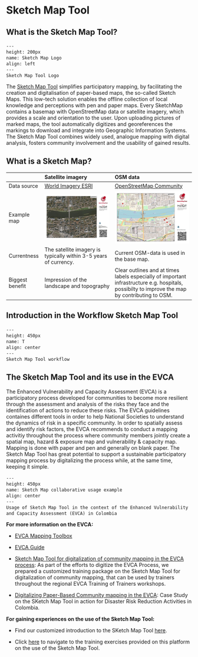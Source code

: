 # Sketch Map Tool

## What is the Sketch Map Tool?

```{figure} ../../fig/SketchMap_Logo_Top.jpg
---
height: 200px
name: Sketch Map Logo
align: left
---
Sketch Map Tool Logo
```

The [Sketch Map Tool](https://sketch-map-tool.heigit.org/) simplifies participatory mapping, by facilitating the creation and digitalisation of paper-based maps, the so-called Sketch Maps. This low-tech solution enables the offline collection of local knowledge and perceptions with pen and paper maps. Every SketchMap contains a basemap with OpenStreetMap data or satellite imagery, which provides a scale and orientation to the user. Upon uploading pictures of marked maps, the tool automatically digitizes and georeferences the markings to download and integrate into Geographic Information Systems. The Sketch Map Tool combines widely used, analogue mapping with digital analysis, fosters community involvement and the usability of gained results. 


## What is a Sketch Map?

| | Satellite imagery| OSM data|
| :-------------------- |:-------------------- | :----------------- | 
| Data source | [World Imagery ESRI](https://www.arcgis.com/home/item.html?id=10df2279f9684e4a9f6a7f08febac2a9#!) |  [OpenStreetMap Community](https://www.openstreetmap.org/#map=6/51.330/10.453)  | 
| Example map | ![](/fig/SMT_Satelite_Heidelberg_empty.jpg) | ![](/fig/SMT_Heidelberg_empty.jpg) | 
| Currentness | The satellite imagery is typically within 3-5 years of currency. | Current OSM-data is used in the base map. | 
| Biggest benefit | Impression of the landscape and topography | Clear outlines and at times labels especially of important infrastructure e.g. hospitals, possibilty to improve the map by contributing to OSM.| 

## Introduction in the Workflow Sketch Map Tool

```{figure} /fig/SMT_workflow_Satelite.png
---
height: 450px
name: T
align: center
---
Sketch Map Tool workflow
```


## The Sketch Map Tool and its use in the EVCA

The Enhanced Vulnerability and Capacity Assessment (EVCA) is a participatory process developed for communities to become more resilient through the assessment and analysis of the risks they face and the identification of actions to reduce these risks. The EVCA guidelines containes different tools in order to help National Societies to understand the dynamics of risk in a specific community. 
In order to spatially assess and identify risk factors, the EVCA recommends to conduct a mapping activitiy throughout the process where community members jointly create a spatial map, hazard & exposure map and vulnerability & capacity map. Mapping is done with paper and pen and generally on blank paper. The Sketch Map Tool has great potential to support a sustainable participatory mapping process by digitalizing the process while, at the same time, keeping it simple.

```{figure} /fig/IMG_2178.JPG
---
height: 450px
name: Sketch Map collaborative usage example
align: center
---
Usage of Sketch Map Tool in the context of the Enhanced Vulnerability and Capacity Assessment (EVCA) in Colombia 
```

__For more information on the EVCA:__

- [EVCA Mapping Toolbox](https://preparecenter.org/wp-content/uploads/2023/08/EVCA-tools-compiled.pdf)

- [EVCA Guide](https://communityengagementhub.org/resource/evca-guide/)

- [Sketch Map Tool for digitalization of community mapping in the EVCA process](https://nexus.heigit.org/repository/gis-training-resource-center/mobile_data_collection/sketch_map_tool/PPP/EVCA-Sketch_Map_Tool_Updated_3_24.pptx): As part of the efforts to digitize the EVCA Process, we prepared a customized training package on the Sketch Map Tool for digitalization of community mapping, that can be used by trainers throughout the regional EVCA Training of Trainers workshops.

- [Digitalizing Paper-Based Community mapping in the EVCA](https://preparecenter.org/wp-content/uploads/2024/03/202403-Case-Study-DDR-in-Action-Columbia.pdf): Case Study on the SKetch Map Tool in action for Disaster Risk Reduction Activities in Colombia.

__For gaining experiences on the use of the Sketch Map Tool:__

- Find our customized introduction to the SKetch Map Tool [here](https://nexus.heigit.org/repository/gis-training-resource-center/mobile_data_collection/sketch_map_tool/PPP/Introduction_Sketch_Map_Tool_21_03.pptx).

- Click [here](https://giscience.github.io/gis-training-resource-center/content/Mobile_Data_collection/en_SMT_training.html#sketch-map-tool-training) to navigate to the training exercises provided on this platform on the use of the Sketch Map Tool.